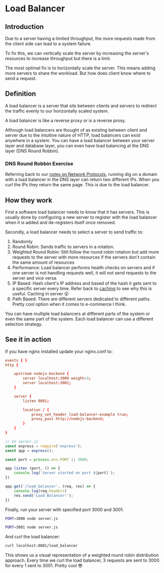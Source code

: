 # Load Balancer

## Introduction

Due to a server having a limited throughput, the more requests made from the client side can lead to a system failure.

To fix this, we can vertically scale the server by increasing the server's resources to increase throughput but there is a limit.

The most optimal fix is to horizontally scale the server. This means adding more servers to share the workload. But how does client know where to send a request.

## Definition

A load balancer is a server that sits between clients and servers to redirect the traffic evenly to our horizontally scaled system.

A load balancer is like a reverse proxy or is a reverse proxy.

Although load balancers are thought of as existing between client and server due to the intuitive nature of HTTP, load balancers can exist anywhere in a system. You can have a load balancer between your server layer and database layer, you can even have load balancing at the DNS layer (DNS Round Robbin).

### DNS Round Robbin Exercise

Referring back to our [notes on Network Protocols](./network-protocols.md), running dig on a domain with a load balancer in the DNS layer can return two different IPs. When you curl the IPs they return the same page. This is due to the load balancer. 

## How they work

First a software load balancer needs to know that it has servers. This is usually done by configuring a new server to register with the load balancer when it is added and de-registers itself once removed.

Secondly, a load balancer needs to select a server to send traffic to:

1. Randomly
2. Round Robin: Sends traffic to servers in a rotation.
3. Weighted Round Robin: Still follow the round robin rotation but add more requests to the server with more resources if the servers don't contain the same amount of resources
4. Performance: Load balancer performs health checks on servers and if one server is not handling requests well, it will not send requests to the server and vice versa.
5. IP Based: Hash client's IP address and based of the hash it gets sent to a specific server every time. Refer back to [caching](./caching.md) to see why this is useful. Caching in server 😲
6. Path Based: There are different servers dedicated to different paths. Pretty cool option when it comes to e-commerce I think.

You can have multiple load balancers at different parts of the system or even the same part of the system. Each load balancer can use a different selection strategy.

## See it in action

If you have nginx installed update your nginx.conf to:

```conf
events { }
http {

    upstream nodejs-backend {
        server localhost:3000 weight=3; 
        server localhost:3001; 
    }

    server {
        listen 8081;

        location / {
            proxy_set_header load-balancer-example true;
            proxy_pass http://nodejs-backend;
        }
    }
}
```

```javascript
// In server.js
const express = require('express');
const app = express();

const port = process.env.PORT || 3000;

app.listen (port, () => {
    console.log(`Server started on port ${port}`);
})

app.get('/load_balancer', (req, res) => {
    console.log(req.headers)
    res.send('Load Balancer!');
})
```

Finally, run your server with specified port 3000 and 3001.

```bash
PORT=3000 node server.js
```

```bash
PORT=3001 node server.js
```

And curl the load balancer:

```bash
curl localhost:8081/load_balancer
```

This shows us a visual representation of a weighted round robin distribution approach. Every time we curl the load balancer, 3 requests are sent to 3000 for every 1 sent to 3001. Pretty cool 😎
